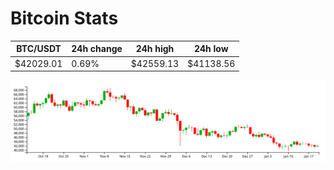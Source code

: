 # Bitcoin Stats

BTC/USDT|24h change|24h high|24h low|
|---|---|---|---|
|$42029.01|0.69%|$42559.13|$41138.56|

<img src="./chart.svg">
